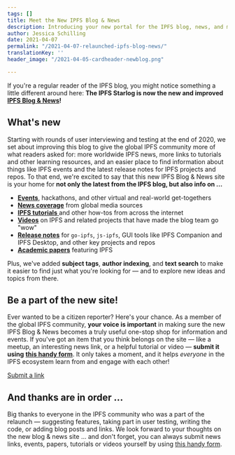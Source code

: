 ```yaml
---
tags: []
title: Meet the New IPFS Blog & News
description: Introducing your new portal for the IPFS blog, news, and more!
author: Jessica Schilling
date: 2021-04-07
permalink: "/2021-04-07-relaunched-ipfs-blog-news/"
translationKey: ''
header_image: "/2021-04-05-cardheader-newblog.png"

---
```

If you're a regular reader of the IPFS blog, you might notice something a little different around here: **The  IPFS Starlog is now the new and improved** [**IPFS Blog & News**](/)**!**

## What's new

Starting with rounds of user interviewing and testing at the end of 2020, we set about improving this blog to give the global IPFS community more of what readers asked for: more worldwide IPFS news, more links to tutorials and other learning resources, and an easier place to find information about things like IPFS events and the latest release notes for IPFS projects and repos. To that end, we're excited to say that this new IPFS Blog & News site is your home for **not only the latest from the IPFS blog, but also info on ...**

* [**Events**](/?category=Event), hackathons, and other virtual and real-world get-togethers
* [**News coverage**](/?category=News%20coverage) from global media sources
* [**IPFS tutorials** ](/?category=Tutorial)and other how-tos from across the internet
* [**Videos**](/?category=Video) on IPFS and related projects that have made the blog team go "wow"
* [**Release notes**](/?category=Release%20notes) for `go-ipfs`, `js-ipfs`, GUI tools like IPFS Companion and IPFS Desktop, and other key  projects and repos
* [**Academic papers**](/?category=Academic%20paper) featuring IPFS

Plus, we've added **subject tags**, **author indexing**, and **text search** to make it easier to find just what you're looking for — and to explore new ideas and topics from there.

## Be a part of the new site!

Ever wanted to be a citizen reporter? Here's your chance. As a member of the global IPFS community, **your voice is important** in making sure the new IPFS Blog & News becomes a truly useful one-stop shop for information and events. If you've got an item that you think belongs on the site — like a meetup, an interesting news link, or a helpful tutorial or video — **submit it using** [**this handy form**](https://airtable.com/shrNH8YWole1xc70I). It only takes a moment, and it helps _everyone_ in the IPFS ecosystem learn from and engage with each other!

<div><a href="https://airtable.com/shrNH8YWole1xc70I" target="_blank" rel="noopener noreferrer" class="p-2 text-white font-semibold bg-blueGreen rounded cursor-pointer w-full"><span class="text-white">Submit a link</span></a></div>

## And thanks are in order ...

Big thanks to everyone in the IPFS community who was a part of the relaunch — suggesting features, taking part in user testing, writing the code, or adding blog posts and links. We look forward to your thoughts on the new blog & news site ... and don't forget, you can always submit news links, events, papers, tutorials or videos yourself by using [this handy form](https://airtable.com/shrNH8YWole1xc70I).